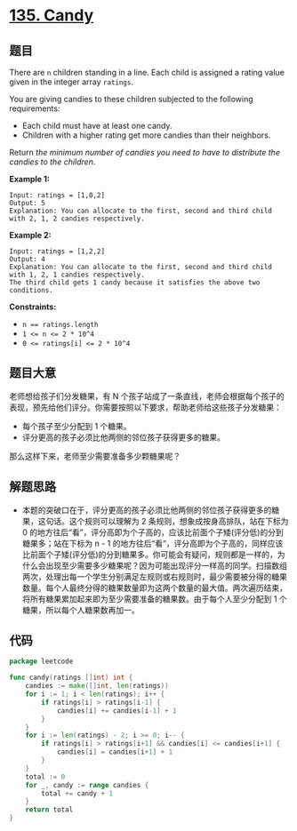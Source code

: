 # [135. Candy](https://leetcode.com/problems/candy/)

## 题目

There are `n` children standing in a line. Each child is assigned a rating value given in the integer array `ratings`.

You are giving candies to these children subjected to the following requirements:

- Each child must have at least one candy.
- Children with a higher rating get more candies than their neighbors.

Return *the minimum number of candies you need to have to distribute the candies to the children*.

**Example 1:**

```
Input: ratings = [1,0,2]
Output: 5
Explanation: You can allocate to the first, second and third child with 2, 1, 2 candies respectively.
```

**Example 2:**

```
Input: ratings = [1,2,2]
Output: 4
Explanation: You can allocate to the first, second and third child with 1, 2, 1 candies respectively.
The third child gets 1 candy because it satisfies the above two conditions.
```

**Constraints:**

- `n == ratings.length`
- `1 <= n <= 2 * 10^4`
- `0 <= ratings[i] <= 2 * 10^4`

## 题目大意

老师想给孩子们分发糖果，有 N 个孩子站成了一条直线，老师会根据每个孩子的表现，预先给他们评分。你需要按照以下要求，帮助老师给这些孩子分发糖果：

- 每个孩子至少分配到 1 个糖果。
- 评分更高的孩子必须比他两侧的邻位孩子获得更多的糖果。

那么这样下来，老师至少需要准备多少颗糖果呢？

## 解题思路

- 本题的突破口在于，评分更高的孩子必须比他两侧的邻位孩子获得更多的糖果，这句话。这个规则可以理解为 2 条规则，想象成按身高排队，站在下标为 0 的地方往后“看”，评分高即为个子高的，应该比前面个子矮(评分低)的分到糖果多；站在下标为 n - 1 的地方往后“看”，评分高即为个子高的，同样应该比前面个子矮(评分低)的分到糖果多。你可能会有疑问，规则都是一样的，为什么会出现至少需要多少糖果呢？因为可能出现评分一样高的同学。扫描数组两次，处理出每一个学生分别满足左规则或右规则时，最少需要被分得的糖果数量。每个人最终分得的糖果数量即为这两个数量的最大值。两次遍历结束，将所有糖果累加起来即为至少需要准备的糖果数。由于每个人至少分配到 1 个糖果，所以每个人糖果数再加一。

## 代码

```go
package leetcode

func candy(ratings []int) int {
	candies := make([]int, len(ratings))
	for i := 1; i < len(ratings); i++ {
		if ratings[i] > ratings[i-1] {
			candies[i] += candies[i-1] + 1
		}
	}
	for i := len(ratings) - 2; i >= 0; i-- {
		if ratings[i] > ratings[i+1] && candies[i] <= candies[i+1] {
			candies[i] = candies[i+1] + 1
		}
	}
	total := 0
	for _, candy := range candies {
		total += candy + 1
	}
	return total
}
```